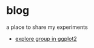 # blog
a place to share my experiments

- [explore group in ggplot2](https://czeildi.github.io/blog/explore_group_in_ggplot2)
